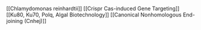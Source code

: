 [[Chlamydomonas reinhardtii]]
[[Crispr Cas-induced Gene Targeting]]
[[Ku80, Ku70, Polq, Algal Biotechnology]]
[[Canonical Nonhomologous End-joining (Cnhej)]]
